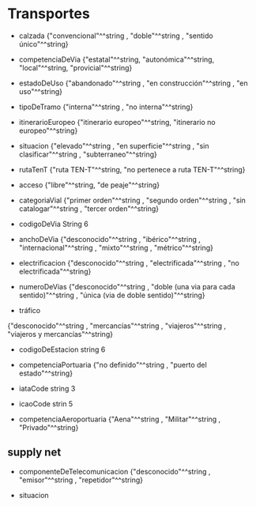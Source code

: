 # Transportes

* calzada
{"convencional"^^string , "doble"^^string , "sentido único"^^string}

* competenciaDeVia
{"estatal"^^string, "autonómica"^^string, "local"^^string, "provicial"^^string}

* estadoDeUso
{"abandonado"^^string , "en construcción"^^string , "en uso"^^string}

* tipoDeTramo
{"interna"^^string , "no interna"^^string}

* itinerarioEuropeo
{"itinerario europeo"^^string, "itinerario no europeo"^^string}

* situacion
{"elevado"^^string , "en superficie"^^string , "sin clasificar"^^string , "subterraneo"^^string}

* rutaTenT
{"ruta TEN-T"^^string, "no pertenece a ruta TEN-T"^^string}

* acceso 
{"libre"^^string, "de peaje"^^string}


* categoriaVial
{"primer orden"^^string , "segundo orden"^^string , "sin catalogar"^^string , "tercer orden"^^string}


* codigoDeVia
String 6

* anchoDeVia
{"desconocido"^^string , "ibérico"^^string , "internacional"^^string , "mixto"^^string , "métrico"^^string}

* electrificacion 
{"desconocido"^^string , "electrificada"^^string , "no electrificada"^^string}

* numeroDeVias
{"desconocido"^^string , "doble (una via para cada sentido)"^^string , "única (via de doble sentido)"^^string}

* tráfico

{"desconocido"^^string , "mercancías"^^string , "viajeros"^^string , "viajeros y mercancías"^^string}



* codigoDeEstacion
string 6

* competenciaPortuaria
{"no definido"^^string , "puerto del estado"^^string}



* iataCode string 3
* icaoCode strin 5

* competenciaAeroportuaria
{"Aena"^^string , "Militar"^^string , "Privado"^^string}







## supply net

* componenteDeTelecomunicacion
{"desconocido"^^string , "emisor"^^string , "repetidor"^^string}

* situacion



